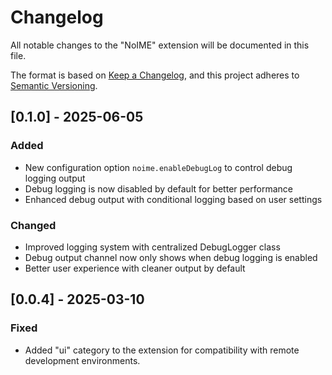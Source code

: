 # Changelog

All notable changes to the "NoIME" extension will be documented in this file.

The format is based on [Keep a Changelog](https://keepachangelog.com/en/1.0.0/),
and this project adheres to [Semantic Versioning](https://semver.org/spec/v2.0.0.html).

## [0.1.0] - 2025-06-05

### Added

- New configuration option `noime.enableDebugLog` to control debug logging output
- Debug logging is now disabled by default for better performance
- Enhanced debug output with conditional logging based on user settings

### Changed

- Improved logging system with centralized DebugLogger class
- Debug output channel now only shows when debug logging is enabled
- Better user experience with cleaner output by default

## [0.0.4] - 2025-03-10

### Fixed

- Added "ui" category to the extension for compatibility with remote development environments.
